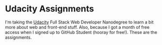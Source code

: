 # Udacity Assignments

I'm taking the [Udacity](https://www.udacity.com/) Full Stack Web Developer Nanodegree to learn a bit more about web and front-end stuff. Also, because I got a month of free access when I signed up to GitHub Student (hooray for free!). These are the assignments.
